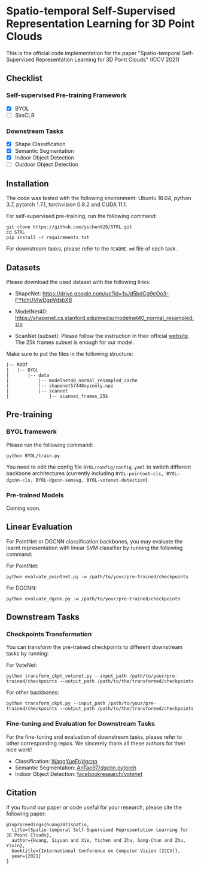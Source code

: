 # Spatio-temporal Self-Supervised Representation Learning for 3D Point Clouds



This is the official code implementation for the paper "Spatio-temporal Self-Supervised Representation Learning for 3D Point Clouds" (ICCV 2021)

## Checklist

### Self-supervised Pre-training Framework

+ [x] BYOL
+ [ ] SimCLR

### Downstream Tasks

+ [x] Shape Classification
+ [x] Semantic Segmentation
+ [x] Indoor Object Detection
+ [ ] Outdoor Object Detection

## Installation 

The code was tested with the following environment: Ubuntu 18.04, python 3.7, pytorch 1.7.1, torchvision 0.8.2 and CUDA 11.1.

For self-supervised pre-training, run the following command:

```
git clone https://github.com/yichen928/STRL.git
cd STRL
pip install -r requirements.txt
```

For downstream tasks, please refer to the `README.md` file of each task.

## Datasets

Please download the used dataset with the following links:

+ ShapeNet: https://drive.google.com/uc?id=1sJd5bdCg9eOo3-FYtchUVlwDgpVdsbXB

+ ModelNet40: https://shapenet.cs.stanford.edu/media/modelnet40_normal_resampled.zip
+ ScanNet (subset): Please follow the instruction in their official [website](http://www.scan-net.org/). The 25k frames subset is enough for our model.

Make sure to put the files in the following structure:

```
|-- ROOT
|	|-- BYOL
|		|-- data
|			|-- modelnet40_normal_resampled_cache
|			|-- shapenet57448xyzonly.npz
|			|-- scannet
|				|-- scannet_frames_25k
```

## Pre-training

### BYOL framework

Please run the following command:

```
python BYOL/train.py
```

You need to edit the config file `BYOL/config/config.yaml` to switch different backbone architectures (currently including `BYOL-pointnet-cls, BYOL-dgcnn-cls, BYOL-dgcnn-semseg, BYOL-votenet-detection`).

### Pre-trained Models

Coming soon.

## Linear Evaluation

For PointNet or DGCNN classification backbones, you may evaluate the learnt representation with linear SVM classifier by running the following command:

For PointNet:

```
python evaluate_pointnet.py -w /path/to/your/pre-trained/checkpoints
```

For DGCNN:

```
python evaluate_dgcnn.py -w /path/to/your/pre-trained/checkpoints
```

## Downstream Tasks

### Checkpoints Transformation

You can transform the pre-trained checkpoints to different downstream tasks by running:

For VoteNet:

```
python transform_ckpt_votenet.py --input_path /path/to/your/pre-trained/checkpoints --output_path /path/to/the/transformed/checkpoints
```

For other backbones:

```
python transform_ckpt.py --input_path /path/to/your/pre-trained/checkpoints --output_path /path/to/the/transformed/checkpoints
```

### Fine-tuning and Evaluation for Downstream Tasks

For the fine-tuning and evaluation of downstream tasks, please refer to other corresponding repos. We sincerely thank all these authors for their nice work!

+ Classification: [WangYueFt](https://github.com/WangYueFt)/[dgcnn](https://github.com/WangYueFt/dgcnn)
+ Semantic Segmentation: [AnTao97/*dgcnn*.pytorch](https://github.com/AnTao97/dgcnn.pytorch)
+ Indoor Object Detection: [facebookresearch/*votenet*](https://github.com/facebookresearch/votenet)

## Citation

If you found our paper or code useful for your research, please cite the following paper:

```
@inproceedings{huang2021spatio,
  title={Spatio-temporal Self-Supervised Representation Learning for 3D Point Clouds},
  author={Huang, Siyuan and Xie, Yichen and Zhu, Song-Chun and Zhu, Yixin},
  booktitle={International Conference on Computer Vision (ICCV)},
  year={2021}
}
```
